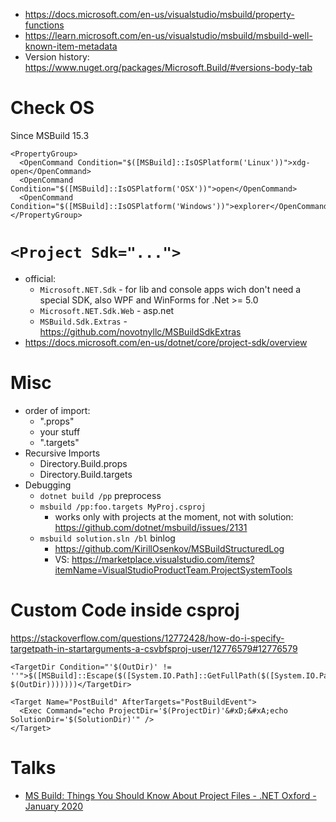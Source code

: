 - https://docs.microsoft.com/en-us/visualstudio/msbuild/property-functions
- https://learn.microsoft.com/en-us/visualstudio/msbuild/msbuild-well-known-item-metadata
- Version history: https://www.nuget.org/packages/Microsoft.Build/#versions-body-tab

# Check OS
Since MSBuild 15.3
```
<PropertyGroup>
  <OpenCommand Condition="$([MSBuild]::IsOSPlatform('Linux'))">xdg-open</OpenCommand>
  <OpenCommand Condition="$([MSBuild]::IsOSPlatform('OSX'))">open</OpenCommand>
  <OpenCommand Condition="$([MSBuild]::IsOSPlatform('Windows'))">explorer</OpenCommand>
</PropertyGroup>
```

# `<Project Sdk="...">` 

- official:
  - `Microsoft.NET.Sdk` - for lib and console apps wich don't need a special SDK, also WPF and WinForms for .Net >= 5.0
  - `Microsoft.NET.Sdk.Web` - asp.net
  - `MSBuild.Sdk.Extras` - https://github.com/novotnyllc/MSBuildSdkExtras
- https://docs.microsoft.com/en-us/dotnet/core/project-sdk/overview

# Misc

* order of import:
  * ".props"
  * your stuff
  * ".targets"
* Recursive Imports
  * Directory.Build.props
  * Directory.Build.targets
* Debugging
  * `dotnet build /pp` preprocess
  * `msbuild /pp:foo.targets MyProj.csproj`
    * works only with projects at the moment, not with solution: https://github.com/dotnet/msbuild/issues/2131
  * `msbuild solution.sln /bl` binlog
    * https://github.com/KirillOsenkov/MSBuildStructuredLog
    * VS: https://marketplace.visualstudio.com/items?itemName=VisualStudioProductTeam.ProjectSystemTools
  
# Custom Code inside csproj
https://stackoverflow.com/questions/12772428/how-do-i-specify-targetpath-in-startarguments-a-csvbfsproj-user/12776579#12776579
```
<TargetDir Condition="'$(OutDir)' != ''">$([MSBuild]::Escape($([System.IO.Path]::GetFullPath($([System.IO.Path]::Combine($(MSBuildProjectDirectory), $(OutDir)))))))</TargetDir>

<Target Name="PostBuild" AfterTargets="PostBuildEvent">
  <Exec Command="echo ProjectDir='$(ProjectDir)'&#xD;&#xA;echo SolutionDir='$(SolutionDir)'" />
</Target>
```
  

# Talks

 * [MS Build: Things You Should Know About Project Files - .NET Oxford - January 2020](https://www.youtube.com/watch?v=5HEbsyU5E1g)




